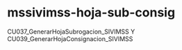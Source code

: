 # mssivimss-hoja-sub-consig
CU037_GenerarHojaSubrogacion_SIVIMSS Y CU039_GenerarHojaConsignacion_SIVIMSS
